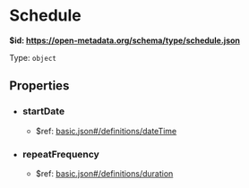 # Schedule

<b id="https/open-metadata.org/schema/type/schedule.json">&#36;id: https://open-metadata.org/schema/type/schedule.json </b>

Type: `object`

## Properties
 - ### startDate
	 - &#36;ref: [basic.json#/definitions/dateTime](basic.md#datetime)
 - ### repeatFrequency
	 - &#36;ref: [basic.json#/definitions/duration](basic.md#duration)
